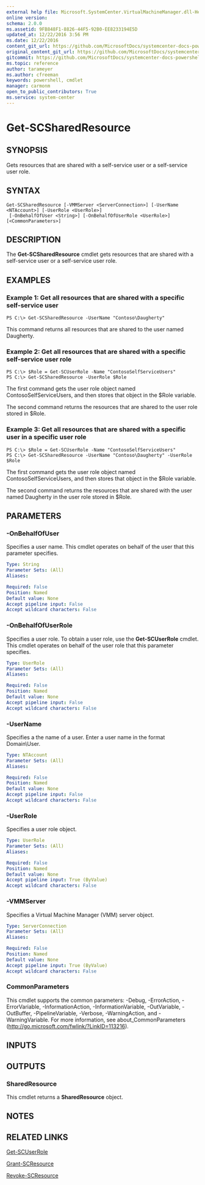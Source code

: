 ```yaml
---
external help file: Microsoft.SystemCenter.VirtualMachineManager.dll-Help.xml
online version: 
schema: 2.0.0
ms.assetid: 9FB848F1-8826-44F5-92B0-EE8233194E5D
updated_at: 12/22/2016 3:56 PM
ms.date: 12/22/2016
content_git_url: https://github.com/MicrosoftDocs/systemcenter-docs-powershell/blob/live/systemcenter-cmdlets/SystemCenter2016/VirtualMachineManager/vlatest/Get-SCSharedResource.md
original_content_git_url: https://github.com/MicrosoftDocs/systemcenter-docs-powershell/blob/live/systemcenter-cmdlets/SystemCenter2016/VirtualMachineManager/vlatest/Get-SCSharedResource.md
gitcommit: https://github.com/MicrosoftDocs/systemcenter-docs-powershell/blob/96e5647587661652225fbdd2c797cd4d59d542bc/systemcenter-cmdlets/SystemCenter2016/VirtualMachineManager/vlatest/Get-SCSharedResource.md
ms.topic: reference
author: tarameyer
ms.author: cfreeman
keywords: powershell, cmdlet
manager: carmonm
open_to_public_contributors: True
ms.service: system-center
---
```


# Get-SCSharedResource

## SYNOPSIS
Gets resources that are shared with a self-service user or a self-service user role.

## SYNTAX

```
Get-SCSharedResource [-VMMServer <ServerConnection>] [-UserName <NTAccount>] [-UserRole <UserRole>]
 [-OnBehalfOfUser <String>] [-OnBehalfOfUserRole <UserRole>] [<CommonParameters>]
```

## DESCRIPTION
The **Get-SCSharedResource** cmdlet gets resources that are shared with a self-service user or a self-service user role.

## EXAMPLES

### Example 1: Get all resources that are shared with a specific self-service user
```
PS C:\> Get-SCSharedResource -UserName "Contoso\Daugherty"
```

This command returns all resources that are shared to the user named Daugherty.

### Example 2: Get all resources that are shared with a specific self-service user role
```
PS C:\> $Role = Get-SCUserRole -Name "ContosoSelfServiceUsers"
PS C:\> Get-SCSharedResource -UserRole $Role
```

The first command gets the user role object named ContosoSelfServiceUsers, and then stores that object in the $Role variable.

The second command returns the resources that are shared to the user role stored in $Role.

### Example 3: Get all resources that are shared with a specific user in a specific user role
```
PS C:\> $Role = Get-SCUserRole -Name "ContosoSelfServiceUsers"
PS C:\> Get-SCSharedResource -UserName "Contoso\Daugherty" -UserRole $Role
```

The first command gets the user role object named ContosoSelfServiceUsers, and then stores that object in the $Role variable.

The second command returns the resources that are shared with the user named Daugherty in the user role stored in $Role.

## PARAMETERS

### -OnBehalfOfUser
Specifies a user name.
This cmdlet operates on behalf of the user that this parameter specifies.

```yaml
Type: String
Parameter Sets: (All)
Aliases: 

Required: False
Position: Named
Default value: None
Accept pipeline input: False
Accept wildcard characters: False
```

### -OnBehalfOfUserRole
Specifies a user role.
To obtain a user role, use the **Get-SCUserRole** cmdlet.
This cmdlet operates on behalf of the user role that this parameter specifies.

```yaml
Type: UserRole
Parameter Sets: (All)
Aliases: 

Required: False
Position: Named
Default value: None
Accept pipeline input: False
Accept wildcard characters: False
```

### -UserName
Specifies a the name of a user.
Enter a user name in the format Domain\User.

```yaml
Type: NTAccount
Parameter Sets: (All)
Aliases: 

Required: False
Position: Named
Default value: None
Accept pipeline input: False
Accept wildcard characters: False
```

### -UserRole
Specifies a user role object.

```yaml
Type: UserRole
Parameter Sets: (All)
Aliases: 

Required: False
Position: Named
Default value: None
Accept pipeline input: True (ByValue)
Accept wildcard characters: False
```

### -VMMServer
Specifies a Virtual Machine Manager (VMM) server object.

```yaml
Type: ServerConnection
Parameter Sets: (All)
Aliases: 

Required: False
Position: Named
Default value: None
Accept pipeline input: True (ByValue)
Accept wildcard characters: False
```

### CommonParameters
This cmdlet supports the common parameters: -Debug, -ErrorAction, -ErrorVariable, -InformationAction, -InformationVariable, -OutVariable, -OutBuffer, -PipelineVariable, -Verbose, -WarningAction, and -WarningVariable. For more information, see about_CommonParameters (http://go.microsoft.com/fwlink/?LinkID=113216).

## INPUTS

## OUTPUTS

### SharedResource
This cmdlet returns a **SharedResource** object.

## NOTES

## RELATED LINKS

[Get-SCUserRole](xref:SystemCenter2016/VirtualMachineManager/vlatest/Get-SCUserRole.md)

[Grant-SCResource](xref:SystemCenter2016/VirtualMachineManager/vlatest/Grant-SCResource.md)

[Revoke-SCResource](xref:SystemCenter2016/VirtualMachineManager/vlatest/Revoke-SCResource.md)

